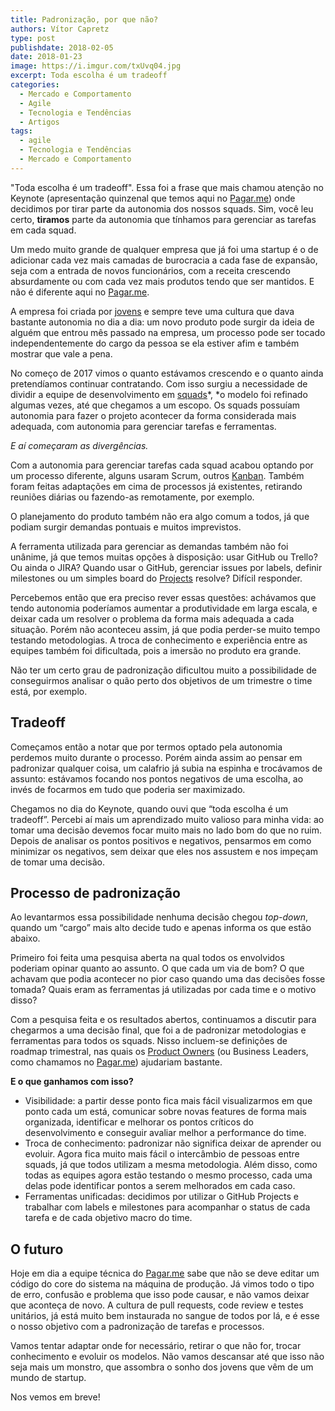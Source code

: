 ```yaml
---
title: Padronização, por que não?
authors: Vítor Capretz
type: post
publishdate: 2018-02-05
date: 2018-01-23
image: https://i.imgur.com/txUvq04.jpg
excerpt: Toda escolha é um tradeoff
categories:
  - Mercado e Comportamento
  - Agile
  - Tecnologia e Tendências
  - Artigos
tags:
  - agile
  - Tecnologia e Tendências
  - Mercado e Comportamento
---
```



"Toda escolha é um tradeoff". Essa foi a frase que mais chamou atenção no
Keynote (apresentação quinzenal que temos aqui no [Pagar.me](https://pagar.me/))
onde decidimos por tirar parte da autonomia dos nossos squads. Sim, você leu
certo, **tiramos** parte da autonomia que tínhamos para gerenciar as tarefas em
cada squad.

Um medo muito grande de qualquer empresa que já foi uma startup é o de adicionar
cada vez mais camadas de burocracia a cada fase de expansão, seja com a entrada
de novos funcionários, com a receita crescendo absurdamente ou com cada vez mais
produtos tendo que ser mantidos. E não é diferente aqui no
[Pagar.me](http://pagar.me/).

A empresa foi criada por
[jovens](https://projetodraft.com/pedro-18-e-henrique-19-criaram-sozinhos-uma-empresa-milionaria-a-pagar-me-e-querem-muito-mais/)
e sempre teve uma cultura que dava bastante autonomia no dia a dia: um novo
produto pode surgir da ideia de alguém que entrou mês passado na empresa, um
processo pode ser tocado independentemente do cargo da pessoa se ela estiver
afim e também mostrar que vale a pena.

No começo de 2017 vimos o quanto estávamos crescendo e o quanto ainda
pretendíamos continuar contratando. Com isso surgiu a necessidade de dividir a
equipe de desenvolvimento em
[squads](https://medium.com/project-management-learnings/spotify-squad-framework-part-i-8f74bcfcd761)*,
*o modelo foi refinado algumas vezes, até que chegamos a um escopo. Os squads
possuíam autonomia para fazer o projeto acontecer da forma considerada mais
adequada, com autonomia para gerenciar tarefas e ferramentas.

*E aí começaram as divergências.*

Com a autonomia para gerenciar tarefas cada squad acabou optando por um processo
diferente, alguns usaram Scrum, outros
[Kanban](https://pt.wikipedia.org/wiki/Kanban). Também foram feitas adaptações
em cima de processos já existentes, retirando reuniões diárias ou fazendo-as
remotamente, por exemplo.

O planejamento do produto também não era algo comum a todos, já que podiam
surgir demandas pontuais e muitos imprevistos.

A ferramenta utilizada para gerenciar as demandas também não foi unânime, já que
temos muitas opções à disposição: usar GitHub ou Trello? Ou ainda o JIRA? Quando
usar o GitHub, gerenciar issues por labels, definir milestones ou um simples
board do
[Projects](https://github.com/blog/2272-introducing-projects-for-organizations)
resolve? Difícil responder.

Percebemos então que era preciso rever essas questões: achávamos que tendo
autonomia poderíamos aumentar a produtividade em larga escala, e deixar cada um
resolver o problema da forma mais adequada a cada situação. Porém não aconteceu
assim, já que podia perder-se muito tempo testando metodologias. A troca de
conhecimento e experiência entre as equipes também foi dificultada, pois a
imersão no produto era grande.

Não ter um certo grau de padronização dificultou muito a possibilidade de
conseguirmos analisar o quão perto dos objetivos de um trimestre o time está,
por exemplo.

## Tradeoff

Começamos então a notar que por termos optado pela autonomia perdemos muito
durante o processo. Porém ainda assim ao pensar em padronizar qualquer coisa, um
calafrio já subia na espinha e trocávamos de assunto: estávamos focando nos
pontos negativos de uma escolha, ao invés de focarmos em tudo que poderia ser
maximizado.

Chegamos no dia do Keynote, quando ouvi que “toda escolha é um tradeoff”.
Percebi aí mais um aprendizado muito valioso para minha vida: ao tomar uma
decisão devemos focar muito mais no lado bom do que no ruim. Depois de analisar
os pontos positivos e negativos, pensarmos em como minimizar os negativos, sem
deixar que eles nos assustem e nos impeçam de tomar uma decisão.

## Processo de padronização

Ao levantarmos essa possibilidade nenhuma decisão chegou *top-down*, quando um
“cargo” mais alto decide tudo e apenas informa os que estão abaixo.

Primeiro foi feita uma pesquisa aberta na qual todos os envolvidos poderiam
opinar quanto ao assunto. O que cada um via de bom? O que achavam que podia
acontecer no pior caso quando uma das decisões fosse tomada? Quais eram as
ferramentas já utilizadas por cada time e o motivo disso?

Com a pesquisa feita e os resultados abertos, continuamos a discutir para
chegarmos a uma decisão final, que foi a de padronizar metodologias e
ferramentas para todos os squads. Nisso incluem-se definições de roadmap
trimestral, nas quais os [Product
Owners](http://www.desenvolvimentoagil.com.br/scrum/product_owner) (ou Business
Leaders, como chamamos no [Pagar.me](https://pagar.me/)) ajudariam bastante.

**E o que ganhamos com isso?**

* Visibilidade: a partir desse ponto fica mais fácil visualizarmos em que ponto
cada um está, comunicar sobre novas features de forma mais organizada,
identificar e melhorar os pontos críticos do desenvolvimento e conseguir avaliar
melhor a performance do time.
* Troca de conhecimento: padronizar não significa deixar de aprender ou evoluir.
Agora fica muito mais fácil o intercâmbio de pessoas entre squads, já que todos
utilizam a mesma metodologia. Além disso, como todas as equipes agora estão
testando o mesmo processo, cada uma delas pode identificar pontos a serem
melhorados em cada caso.
* Ferramentas unificadas: decidimos por utilizar o GitHub Projects e trabalhar com
labels e milestones para acompanhar o status de cada tarefa e de cada objetivo
macro do time.

## O futuro

Hoje em dia a equipe técnica do [Pagar.me](https://pagar.me/) sabe que não se
deve editar um código do core do sistema na máquina de produção. Já vimos todo o
tipo de erro, confusão e problema que isso pode causar, e não vamos deixar que
aconteça de novo. A cultura de pull requests, code review e testes unitários, já
está muito bem instaurada no sangue de todos por lá, e é esse o nosso objetivo
com a padronização de tarefas e processos.

Vamos tentar adaptar onde for necessário, retirar o que não for, trocar
conhecimento e evoluir os modelos. Não vamos descansar até que isso não seja
mais um monstro, que assombra o sonho dos jovens que vêm de um mundo de startup.

Nos vemos em breve!

